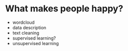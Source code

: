 # What makes people happy?

- wordcloud
- data description
- text cleaning
- supervised learning?
- unsupervised learning
